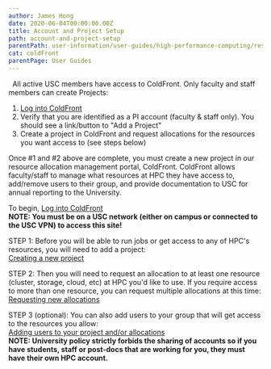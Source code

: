 ```yaml
---
author: James Hong
date: 2020-06-04T00:00:00.00Z
title: Account and Project Setup
path: account-and-project-setup
parentPath: user-information/user-guides/high-performance-computing/research-computing-user-portal
cat: coldFront
parentPage: User Guides
---
```


&nbsp;
All active USC members have access to ColdFront.  Only faculty and staff members can create Projects:
1. [Log into ColdFront](https://hpcaccount.usc.edu/)
2. Verify that you are identified as a PI account (faculty & staff only).  You should see a link/button to "Add a Project"
3. Create a project in ColdFront and request allocations for the resources you want access to (see steps below)

Once #1 and #2 above are complete, you must create a new project in our resource allocation management portal, ColdFront.  ColdFront allows faculty/staff to manage what resources at HPC they have access to, add/remove users to their group, and provide documentation to USC for annual reporting to the University.


To begin, [Log into ColdFront](https://hpcaccount.usc.edu/)  
**NOTE:  You must be on a USC network (either on campus or connected to the USC VPN) to access this site!**


STEP 1:  Before you will be able to run jobs or get access to any of HPC's resources, you will need to add a project:  
[Creating a new project](create-a-new-project)


STEP 2:  Then you will need to request an allocation to at least one resource (cluster, storage, cloud, etc) at HPC you'd like to use.  If you require access to more than one resource, you can request multiple allocations at this time:  
[Requesting new allocations](requesting-new-allocation)



STEP 3 (optional): You can also add users to your group that will get access to the resources you allow:  
[Adding users to your project and/or allocations](adding-users-to-project-or-allocation)  
**NOTE: University policy strictly forbids the sharing of accounts so if you have students, staff or post-docs that are working for you, they must have their own HPC account.**


